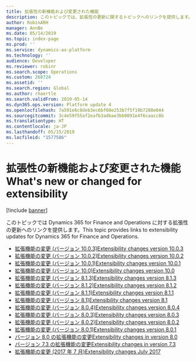 ```yaml
---
title: 拡張性の新機能および変更された機能
description: このトピックでは、拡張性の更新に関するトピックへのリンクを提供します。
author: RobinARH
manager: AnnBe
ms.date: 05/14/2019
ms.topic: index-page
ms.prod: ''
ms.service: dynamics-ax-platform
ms.technology: ''
audience: Developer
ms.reviewer: robinr
ms.search.scope: Operations
ms.custom: 268724
ms.assetid: ''
ms.search.region: Global
ms.author: rhaertle
ms.search.validFrom: 2019-05-14
ms.dyn365.ops.version: Platform update 4
ms.openlocfilehash: 7a591e6c8deb3ec6bf08e253b7f5f19b7288e044
ms.sourcegitcommit: 3c4e59f55af2eafb3adbae3bb0091e4f6caacc8b
ms.translationtype: HT
ms.contentlocale: ja-JP
ms.lasthandoff: 05/15/2019
ms.locfileid: "1577586"
---
```

# <a name="whats-new-or-changed-for-extensibility"></a><span data-ttu-id="9ae7b-103">拡張性の新機能および変更された機能</span><span class="sxs-lookup"><span data-stu-id="9ae7b-103">What's new or changed for extensibility</span></span>

[!include [banner](../includes/banner.md)]

<span data-ttu-id="9ae7b-104">このトピックでは Dynamics 365 for Finance and Operations に対する拡張性の更新へのリンクを提供します。</span><span class="sxs-lookup"><span data-stu-id="9ae7b-104">This topic provides links to extensibility updates for Dynamics 365 for Finance and Operations.</span></span>

+ [<span data-ttu-id="9ae7b-105">拡張機能の変更 (バージョン 10.0.3)</span><span class="sxs-lookup"><span data-stu-id="9ae7b-105">Extensibility changes version 10.0.3</span></span>](extensibility-changes-10-3.md)
+ [<span data-ttu-id="9ae7b-106">拡張機能の変更 (バージョン 10.0.2)</span><span class="sxs-lookup"><span data-stu-id="9ae7b-106">Extensibility changes version 10.0.2</span></span>](extensibility-changes-10-2.md)
+ [<span data-ttu-id="9ae7b-107">拡張機能の変更 (バージョン 10.0.1)</span><span class="sxs-lookup"><span data-stu-id="9ae7b-107">Extensibility changes version 10.0.1</span></span>](extensibility-changes-10-1.md)
+ [<span data-ttu-id="9ae7b-108">拡張機能の変更 (バージョン 10.0)</span><span class="sxs-lookup"><span data-stu-id="9ae7b-108">Extensibility changes version 10.0</span></span>](extensibility-changes-10.md)
+ [<span data-ttu-id="9ae7b-109">拡張機能の変更 (バージョン 8.1.3)</span><span class="sxs-lookup"><span data-stu-id="9ae7b-109">Extensibility changes version 8.1.3</span></span>](extensibility-changes-813.md)
+ [<span data-ttu-id="9ae7b-110">拡張機能の変更 (バージョン 8.1.2)</span><span class="sxs-lookup"><span data-stu-id="9ae7b-110">Extensibility changes version 8.1.2</span></span>](extensibility-changes-812.md)
+ [<span data-ttu-id="9ae7b-111">拡張機能の変更 (バージョン 8.1.1)</span><span class="sxs-lookup"><span data-stu-id="9ae7b-111">Extensibility changes version 8.1.1</span></span>](extensibility-changes-811.md)
+ [<span data-ttu-id="9ae7b-112">拡張機能の変更 (バージョン 8.1)</span><span class="sxs-lookup"><span data-stu-id="9ae7b-112">Extensibility changes version 8.1</span></span>](extensibility-changes-81.md)
+ [<span data-ttu-id="9ae7b-113">拡張機能の変更 (バージョン 8.0.4)</span><span class="sxs-lookup"><span data-stu-id="9ae7b-113">Extensibility changes version 8.0.4</span></span>](extensibility-changes-804.md)
+ [<span data-ttu-id="9ae7b-114">拡張機能の変更 (バージョン 8.0.3)</span><span class="sxs-lookup"><span data-stu-id="9ae7b-114">Extensibility changes version 8.0.3</span></span>](extensibility-changes-803.md)
+ [<span data-ttu-id="9ae7b-115">拡張機能の変更 (バージョン 8.0.2)</span><span class="sxs-lookup"><span data-stu-id="9ae7b-115">Extensibility changes version 8.0.2</span></span>](extensibility-changes-802.md)
+ [<span data-ttu-id="9ae7b-116">拡張機能の変更 (バージョン 8.0.1)</span><span class="sxs-lookup"><span data-stu-id="9ae7b-116">Extensibility changes version 8.0.1</span></span>](extensibility-changes-801.md)
+ [<span data-ttu-id="9ae7b-117">バージョン 8.0 の拡張機能の変更</span><span class="sxs-lookup"><span data-stu-id="9ae7b-117">Extensibility changes in version 8.0</span></span>](Changes-80.md)
+ [<span data-ttu-id="9ae7b-118">バージョン 7.3 の拡張機能の変更</span><span class="sxs-lookup"><span data-stu-id="9ae7b-118">Extensibility changes in version 7.3</span></span>](extensibility-changes-73.md)
+ [<span data-ttu-id="9ae7b-119">拡張機能の変更 (2017 年 7 月)</span><span class="sxs-lookup"><span data-stu-id="9ae7b-119">Extensibility changes July 2017</span></span>](changes-july-2017.md)

